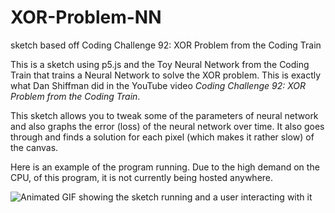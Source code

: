 # XOR-Problem-NN
sketch based off Coding Challenge 92: XOR Problem from the Coding Train

This is a sketch using p5.js and the Toy Neural Network from the Coding Train that trains a Neural Network to solve
the XOR problem. This is exactly what Dan Shiffman did in the YouTube video *Coding Challenge 92: XOR Problem from the Coding Train*.

This sketch allows you to tweak some of the parameters of neural network and also graphs the error (loss) of the
neural network over time. It also goes through and finds a solution for each pixel (which makes it rather slow)
of the canvas.

Here is an example of the program running. Due to the high demand on the CPU,
of this program, it is not currently being hosted anywhere.

![Animated GIF showing the sketch running and a user interacting with it]("assets/image.gif")
